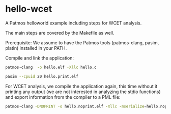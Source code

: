 hello-wcet
==========

A Patmos helloworld example including steps for WCET analysis.

The main steps are covered by the Makefile as well.

Prerequisite: We assume to have the Patmos tools (patmos-clang, pasim, platin)
installed  in your PATH.

Compile and link the application:

```bash
patmos-clang  -o hello.elf -Xllc hello.c
```

```bash
pasim --cpuid 20 hello.print.elf
```


For WCET analysis, we compile the application again, this time without it
printing any output (we are not interested in analyzing the stdio functions)
and export information from the compiler to a PML file:
```bash
patmos-clang -DNOPRINT -o hello.noprint.elf -Xllc -mserialize=hello.noprint.pml hello.c
```


